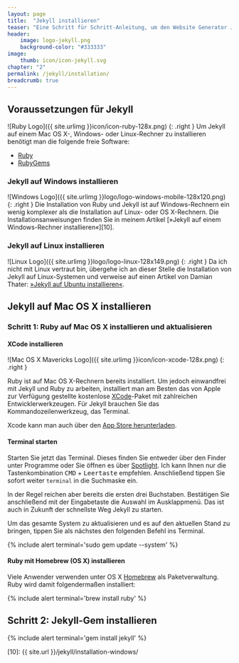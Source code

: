 ```yaml
---
layout: page
title:  "Jekyll installieren"
teaser: "Eine Schritt für Schritt-Anleitung, um den Website Generator Jekyll auf dem eigenen Rechner zu installieren."
header:
    image: logo-jekyll.png
    background-color: "#333333"
image:
    thumb: icon/icon-jekyll.svg
chapter: "2"
permalink: /jekyll/installation/
breadcrumb: true
---
```

## Voraussetzungen für Jekyll

![Ruby Logo]({{ site.urlimg }}icon/icon-ruby-128x.png)
{: .right }
Um Jekyll auf einem Mac OS X-, Windows- oder Linux-Rechner zu installieren benötigt man die folgende freie Software:

* [Ruby](http://www.ruby-lang.org/en/downloads/)
* [RubyGems](http://rubygems.org/pages/download)


### Jekyll auf Windows installieren

![Windows Logo]({{ site.urlimg }}logo/logo-windows-mobile-128x120.png)
{: .right }
Die Installation von Ruby und Jekyll ist auf Windows-Rechnern ein wenig komplexer als die Installation auf Linux- oder OS X-Rechnern. Die Installationsanweisungen finden Sie in meinem Artikel [»Jekyll auf einem Windows-Rechner installieren«][10]. 


### Jekyll auf Linux installieren

![Linux Logo]({{ site.urlimg }}logo/logo-linux-128x149.png)
{: .right }
Da ich nicht mit Linux vertraut bin, übergehe ich an dieser Stelle die Installation von Jekyll auf Linux-Systemen und verweise auf einen Artikel von Damian Thater: [»Jekyll auf Ubuntu installieren«][7].



## Jekyll auf Mac OS X installieren


### Schritt 1: Ruby auf Mac OS X installieren und aktualisieren


#### XCode installieren

![Mac OS X Mavericks Logo]({{ site.urlimg }}icon/icon-xcode-128x.png)
{: .right }

Ruby ist auf Mac OS X-Rechnern bereits installiert. Um jedoch einwandfrei mit Jekyll und Ruby zu arbeiten, installiert man am Besten das von Apple zur Verfügung gestellte kostenlose [XCode][3]-Paket mit zahlreichen Entwicklerwerkzeugen. Für Jekyll brauchen Sie das Kommandozeilenwerkzeug, das Terminal.

Xcode kann man auch über den [App Store herunterladen][4].


#### Terminal starten

Starten Sie jetzt das Terminal. Dieses finden Sie entweder über den Finder unter Programme oder Sie öffnen es über [Spotlight][5]. Ich kann Ihnen nur die Tastenkombination <kbd>CMD</kbd> + <kbd>Leertaste</kbd> empfehlen. Anschließend tippen Sie sofort weiter `terminal` in die Suchmaske ein.

In der Regel reichen aber bereits die ersten drei Buchstaben. Bestätigen Sie anschließend mit der Eingabetaste die Auswahl im Ausklappmenü. Das ist auch in Zukunft der schnellste Weg Jekyll zu starten.

Um das gesamte System zu aktualisieren und es auf den aktuellen Stand zu bringen, tippen Sie als nächstes den folgenden Befehl ins Terminal.

{% include alert terminal='sudo gem update --system' %}


#### Ruby mit Homebrew (OS X) installieren

Viele Anwender verwenden unter OS X [Homebrew][6] als Paketverwaltung. Ruby wird damit folgendermaßen installiert:

{% include alert terminal='brew install ruby' %}



## Schritt 2: Jekyll-Gem installieren

{% include alert terminal='gem install jekyll' %}


 [1]: http://rubyinstaller.org/downloads/
 [2]: https://www.ruby-lang.org/de/installation/
 [3]: https://developer.apple.com/xcode/downloads/
 [4]: https://itunes.apple.com/de/app/xcode/id497799835?mt=12
 [5]: http://support.apple.com/kb/HT2531?viewlocale=de_DE&locale=de_DE
 [6]: http://brew.sh/index_de.html
 [7]: http://www.damianthater.com/2013/02/09/2100-jekyll-blog-installation-ubuntu.html
 [8]: https://github.com/juthilo/run-jekyll-on-windows/
 [9]: #
 [10]: {{ site.url }}/jekyll/installation-windows/